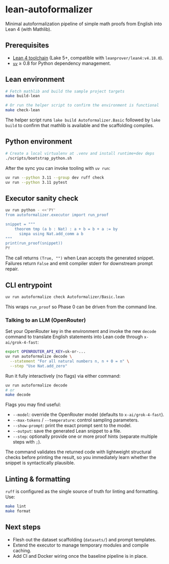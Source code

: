 # lean-autoformalizer

Minimal autoformalization pipeline of simple math proofs from English into Lean 4 (with Mathlib). 

## Prerequisites
- [Lean 4 toolchain](https://leanprover-community.github.io/get_started.html) (Lake 5+, compatible with `leanprover/lean4:v4.18.0`).
- [`uv`](https://github.com/astral-sh/uv) ≥ 0.8 for Python dependency management.

## Lean environment
```bash
# Fetch mathlib and build the sample project targets
make build-lean

# Or run the helper script to confirm the environment is functional
make check-lean
```
The helper script runs `lake build Autoformalizer.Basic` followed by `lake build` to confirm that mathlib is available and the scaffolding compiles.

## Python environment
```bash
# Create a local virtualenv at .venv and install runtime+dev deps
./scripts/bootstrap_python.sh
```
After the sync you can invoke tooling with `uv run`:
```bash
uv run --python 3.11 --group dev ruff check
uv run --python 3.11 pytest
```

## Executor sanity check
```bash
uv run python - <<'PY'
from autoformalizer.executor import run_proof

snippet = """
    theorem tmp (a b : Nat) : a + b = b + a := by
      simpa using Nat.add_comm a b
"""
print(run_proof(snippet))
PY
```
The call returns `(True, "")` when Lean accepts the generated snippet. Failures return `False` and emit compiler stderr for downstream prompt repair.

## CLI entrypoint
```bash
uv run autoformalize check Autoformalizer/Basic.lean
```
This wraps `run_proof` so Phase 0 can be driven from the command line.

### Talking to an LLM (OpenRouter)

Set your OpenRouter key in the environment and invoke the new `decode` command to translate
English statements into Lean code through `x-ai/grok-4-fast`:

```bash
export OPENROUTER_API_KEY=sk-or-...
uv run autoformalize decode \
  --statement "For all natural numbers n, n + 0 = n" \
  --step "Use Nat.add_zero"
```

Run it fully interactively (no flags) via either command:

```bash
uv run autoformalize decode
# or
make decode
```

Flags you may find useful:

- `--model`: override the OpenRouter model (defaults to `x-ai/grok-4-fast`).
- `--max-tokens` / `--temperature`: control sampling parameters.
- `--show-prompt`: print the exact prompt sent to the model.
- `--output`: save the generated Lean snippet to a file.
- `--step`: optionally provide one or more proof hints (separate multiple steps with `;`).

The command validates the returned code with lightweight structural checks before printing the
result, so you immediately learn whether the snippet is syntactically plausible.

## Linting & formatting
`ruff` is configured as the single source of truth for linting and formatting. Use:
```bash
make lint
make format
```

## Next steps
- Flesh out the dataset scaffolding (`datasets/`) and prompt templates.
- Extend the executor to manage temporary modules and compile caching.
- Add CI and Docker wiring once the baseline pipeline is in place.
